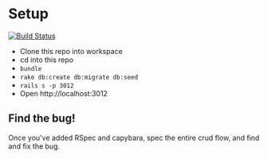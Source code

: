 # Setup
[![Build Status](https://travis-ci.org/asell22/rails-practice-add-rspec.svg?branch=master)](https://travis-ci.org/asell22/rails-practice-add-rspec)

* Clone this repo into workspace
* cd into this repo
* `bundle`
* `rake db:create db:migrate db:seed`
* `rails s -p 3012`
* Open http://localhost:3012

## Find the bug!

Once you've added RSpec and capybara, spec the entire crud flow, and find and fix the bug.
